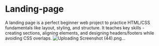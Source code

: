 # Landing-page
A landing page is a perfect beginner web project to practice HTML/CSS fundamentals like layout, styling, and structure. It teaches key skills - creating sections, aligning elements, and designing headers/footers while avoiding CSS overlaps. 
![Uploading Screenshot (44).png…]()
